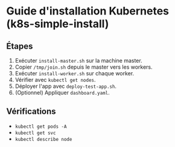 # Guide d'installation Kubernetes (k8s-simple-install)

## Étapes

1. Exécuter `install-master.sh` sur la machine master.
2. Copier `/tmp/join.sh` depuis le master vers les workers.
3. Exécuter `install-worker.sh` sur chaque worker.
4. Vérifier avec `kubectl get nodes`.
5. Déployer l'app avec `deploy-test-app.sh`.
6. (Optionnel) Appliquer `dashboard.yaml`.

## Vérifications
- `kubectl get pods -A`
- `kubectl get svc`
- `kubectl describe node`

